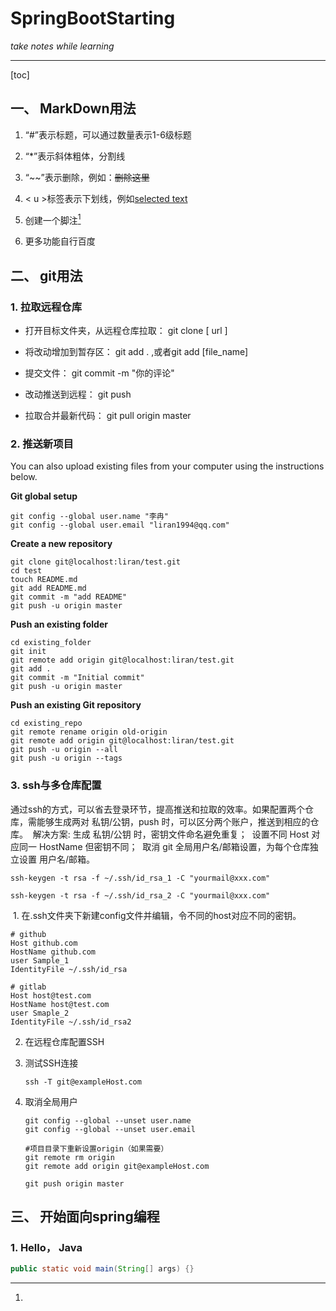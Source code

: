 # **SpringBootStarting**
*take notes while learning*

***

[toc]





## 一、 MarkDown用法

1. “\#”表示标题，可以通过数量表示1-6级标题
2. “\*”表示斜体粗体，分割线
3. “\~~”表示删除，例如：~~删除这里~~
4. < u >标签表示下划线，例如<u>selected text</u>
5. 创建一个脚注[^left foot]

6. 更多功能自行百度

[^left foot]: 



## 二、 git用法

### 1.  拉取远程仓库

- 打开目标文件夹，从远程仓库拉取： git clone [ url ]

- 将改动增加到暂存区： git add . ,或者git add [file_name]

- 提交文件： git commit -m "你的评论"

- 改动推送到远程： git push

- 拉取合并最新代码： git pull origin master

### 2. 推送新项目

You can also upload existing files from your computer using the instructions below.

**Git global setup**

```
git config --global user.name "李冉"
git config --global user.email "liran1994@qq.com"
```

**Create a new repository**

```
git clone git@localhost:liran/test.git
cd test
touch README.md
git add README.md
git commit -m "add README"
git push -u origin master
```

**Push an existing folder**

```
cd existing_folder
git init
git remote add origin git@localhost:liran/test.git
git add .
git commit -m "Initial commit"
git push -u origin master
```

**Push an existing Git repository**

```
cd existing_repo
git remote rename origin old-origin
git remote add origin git@localhost:liran/test.git
git push -u origin --all
git push -u origin --tags
```

### 3. ssh与多仓库配置

​		通过ssh的方式，可以省去登录环节，提高推送和拉取的效率。如果配置两个仓库，需能够生成两对 私钥/公钥，push 时，可以区分两个账户，推送到相应的仓库。
​	解决方案:
​		生成 私钥/公钥 时，密钥文件命名避免重复；
​		设置不同 Host 对应同一 HostName 但密钥不同；
​		取消 git 全局用户名/邮箱设置，为每个仓库独立设置 用户名/邮箱。

```
ssh-keygen -t rsa -f ~/.ssh/id_rsa_1 -C "yourmail@xxx.com"

ssh-keygen -t rsa -f ~/.ssh/id_rsa_2 -C "yourmail@xxx.com"
```

​		1. 在.ssh文件夹下新建config文件并编辑，令不同的host对应不同的密钥。

```
# github
Host github.com
HostName github.com
user Sample_1
IdentityFile ~/.ssh/id_rsa

# gitlab
Host host@test.com
HostName host@test.com
user Smaple_2
IdentityFile ~/.ssh/id_rsa2
```

  2. 在远程仓库配置SSH

  3. 测试SSH连接

     ```
     ssh -T git@exampleHost.com
     ```

     

  4. 取消全局用户

     ```
     git config --global --unset user.name
     git config --global --unset user.email
     
     #项目目录下重新设置origin（如果需要）
     git remote rm origin
     git remote add origin git@exampleHost.com
     
     git push origin master
     ```




## 三、 开始面向spring编程

### 1. Hello， Java

```java
public static void main(String[] args) {}
```
